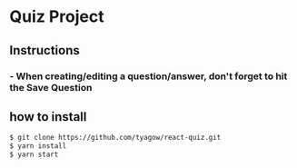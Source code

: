 # Quiz Project

## Instructions

### - When **creating/editing** a **question/answer**, don't forget to hit the **Save Question**

## how to install

```bash
$ git clone https://github.com/tyagow/react-quiz.git
$ yarn install
$ yarn start
```

